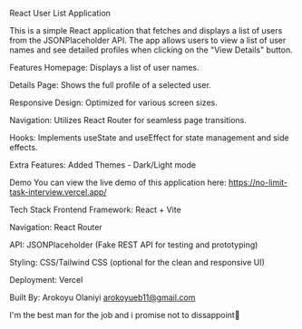 React User List Application

This is a simple React application that fetches and displays a list of users from the JSONPlaceholder API. The app allows users to view a list of user names and see detailed profiles when clicking on the "View Details" button.

Features
Homepage: Displays a list of user names.

Details Page: Shows the full profile of a selected user.

Responsive Design: Optimized for various screen sizes.

Navigation: Utilizes React Router for seamless page transitions.

Hooks: Implements useState and useEffect for state management and side effects.

Extra Features:
Added Themes - Dark/Light mode

Demo
You can view the live demo of this application here: https://no-limit-task-interview.vercel.app/

Tech Stack
Frontend Framework: React + Vite

Navigation: React Router

API: JSONPlaceholder (Fake REST API for testing and prototyping)

Styling: CSS/Tailwind CSS (optional for the clean and responsive UI)

Deployment: Vercel

Built By:
Arokoyu Olaniyi
arokoyueb11@gmail.com

I'm the best man for the job and i promise not to dissappoint🙏
